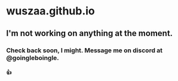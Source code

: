 # wuszaa.github.io
 
## I'm not working on anything at the moment.
  
### Check back soon, I might. Message me on discord at @goingleboingle.
  
#### 👍
